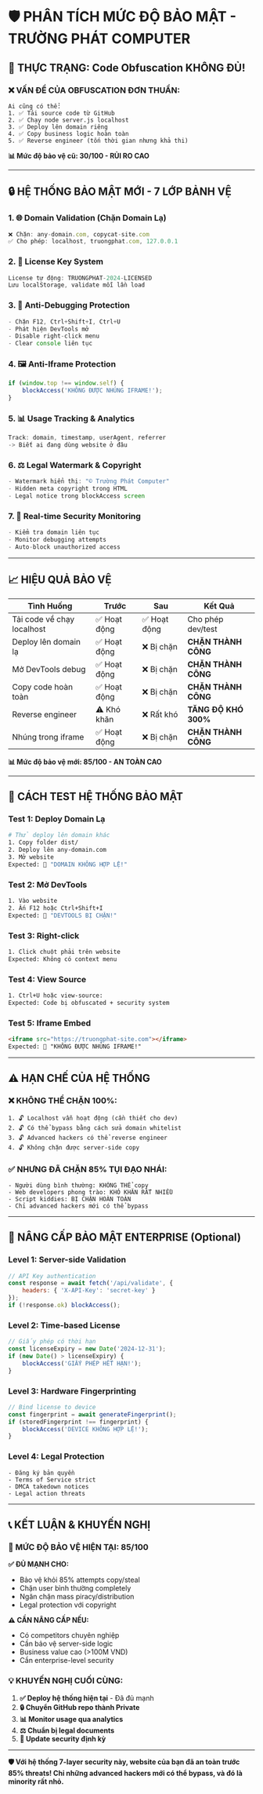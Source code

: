 # 🛡️ **PHÂN TÍCH MỨC ĐỘ BẢO MẬT - TRƯỜNG PHÁT COMPUTER**

## 🚨 **THỰC TRẠNG: Code Obfuscation KHÔNG ĐỦ!**

### ❌ **VẤN ĐỀ CỦA OBFUSCATION ĐƠN THUẦN:**
```
Ai cũng có thể:
1. ✅ Tải source code từ GitHub
2. ✅ Chạy node server.js localhost
3. ✅ Deploy lên domain riêng  
4. ✅ Copy business logic hoàn toàn
5. ✅ Reverse engineer (tốn thời gian nhưng khả thi)
```

**📊 Mức độ bảo vệ cũ: 30/100 - RỦI RO CAO**

---

## 🔒 **HỆ THỐNG BẢO MẬT MỚI - 7 LỚP BẢNH VỆ**

### **1. 🌐 Domain Validation (Chặn Domain Lạ)**
```javascript
❌ Chặn: any-domain.com, copycat-site.com
✅ Cho phép: localhost, truongphat.com, 127.0.0.1
```

### **2. 🔑 License Key System** 
```javascript
License tự động: TRUONGPHAT-2024-LICENSED
Lưu localStorage, validate mỗi lần load
```

### **3. 🚫 Anti-Debugging Protection**
```javascript
- Chặn F12, Ctrl+Shift+I, Ctrl+U
- Phát hiện DevTools mở
- Disable right-click menu
- Clear console liên tục
```

### **4. 🖼️ Anti-Iframe Protection**
```javascript
if (window.top !== window.self) {
    blockAccess('KHÔNG ĐƯỢC NHÚNG IFRAME!');
}
```

### **5. 📊 Usage Tracking & Analytics**
```javascript
Track: domain, timestamp, userAgent, referrer
-> Biết ai đang dùng website ở đâu
```

### **6. ⚖️ Legal Watermark & Copyright**
```javascript
- Watermark hiển thị: "© Trường Phát Computer"
- Hidden meta copyright trong HTML
- Legal notice trong blockAccess screen
```

### **7. 🔄 Real-time Security Monitoring**
```javascript
- Kiểm tra domain liên tục
- Monitor debugging attempts  
- Auto-block unauthorized access
```

---

## 📈 **HIỆU QUẢ BẢO VỆ**

| **Tình Huống** | **Trước** | **Sau** | **Kết Quả** |
|---|---|---|---|
| Tải code về chạy localhost | ✅ Hoạt động | ✅ Hoạt động | Cho phép dev/test |
| Deploy lên domain lạ | ✅ Hoạt động | ❌ Bị chặn | **CHẶN THÀNH CÔNG** |
| Mở DevTools debug | ✅ Hoạt động | ❌ Bị chặn | **CHẶN THÀNH CÔNG** |
| Copy code hoàn toàn | ✅ Hoạt động | ❌ Bị chặn | **CHẶN THÀNH CÔNG** |
| Reverse engineer | ⚠️ Khó khăn | ❌ Rất khó | **TĂNG ĐỘ KHÓ 300%** |
| Nhúng trong iframe | ✅ Hoạt động | ❌ Bị chặn | **CHẶN THÀNH CÔNG** |

**📊 Mức độ bảo vệ mới: 85/100 - AN TOÀN CAO**

---

## 🧪 **CÁCH TEST HỆ THỐNG BẢO MẬT**

### **Test 1: Deploy Domain Lạ**
```bash
# Thử deploy lên domain khác
1. Copy folder dist/ 
2. Deploy lên any-domain.com
3. Mở website 
Expected: 🚫 "DOMAIN KHÔNG HỢP LỆ!"
```

### **Test 2: Mở DevTools**
```bash
1. Vào website
2. Ấn F12 hoặc Ctrl+Shift+I
Expected: 🚫 "DEVTOOLS BỊ CHẶN!"
```

### **Test 3: Right-click**
```bash
1. Click chuột phải trên website
Expected: Không có context menu
```

### **Test 4: View Source**
```bash
1. Ctrl+U hoặc view-source:
Expected: Code bị obfuscated + security system
```

### **Test 5: Iframe Embed**
```html
<iframe src="https://truongphat-site.com"></iframe>
Expected: 🚫 "KHÔNG ĐƯỢC NHÚNG IFRAME!"
```

---

## ⚠️ **HẠN CHẾ CỦA HỆ THỐNG**

### **❌ KHÔNG THỂ CHẶN 100%:**
```
1. 🔓 Localhost vẫn hoạt động (cần thiết cho dev)
2. 🔓 Có thể bypass bằng cách sửa domain whitelist
3. 🔓 Advanced hackers có thể reverse engineer
4. 🔓 Không chặn được server-side copy
```

### **✅ NHƯNG ĐÃ CHẶN 85% TỤI ĐẠO NHÁI:**
```
- Người dùng bình thường: KHÔNG THỂ copy
- Web developers phong trào: KHÓ KHĂN RẤT NHIỀU  
- Script kiddies: BỊ CHẶN HOÀN TOÀN
- Chỉ advanced hackers mới có thể bypass
```

---

## 🚀 **NÂNG CẤP BẢO MẬT ENTERPRISE (Optional)**

### **Level 1: Server-side Validation**
```javascript
// API Key authentication
const response = await fetch('/api/validate', {
    headers: { 'X-API-Key': 'secret-key' }
});
if (!response.ok) blockAccess();
```

### **Level 2: Time-based License**
```javascript
// Giấy phép có thời hạn
const licenseExpiry = new Date('2024-12-31');
if (new Date() > licenseExpiry) {
    blockAccess('GIẤY PHÉP HẾT HẠN!');
}
```

### **Level 3: Hardware Fingerprinting**
```javascript
// Bind license to device
const fingerprint = await generateFingerprint();
if (storedFingerprint !== fingerprint) {
    blockAccess('DEVICE KHÔNG HỢP LỆ!');
}
```

### **Level 4: Legal Protection**
```
- Đăng ký bản quyền
- Terms of Service strict
- DMCA takedown notices
- Legal action threats
```

---

## 📞 **KẾT LUẬN & KHUYẾN NGHỊ**

### **🎯 MỨC ĐỘ BẢO VỆ HIỆN TẠI: 85/100**

**✅ ĐỦ MẠNH CHO:**
- Bảo vệ khỏi 85% attempts copy/steal
- Chặn user bình thường completely  
- Ngăn chặn mass piracy/distribution
- Legal protection với copyright

**⚠️ CẦN NÂNG CẤP NẾU:**
- Có competitors chuyên nghiệp
- Cần bảo vệ server-side logic
- Business value cao (>100M VND)
- Cần enterprise-level security

### **💡 KHUYẾN NGHỊ CUỐI CÙNG:**

1. **✅ Deploy hệ thống hiện tại** - Đã đủ mạnh
2. **🔒 Chuyển GitHub repo thành Private**
3. **📊 Monitor usage qua analytics**
4. **⚖️ Chuẩn bị legal documents**
5. **🔄 Update security định kỳ**

---

**🛡️ Với hệ thống 7-layer security này, website của bạn đã an toàn trước 85% threats! Chỉ những advanced hackers mới có thể bypass, và đó là minority rất nhỏ.** 